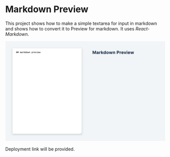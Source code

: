 # Markdown Preview 

This project shows how to make a simple textarea for input in markdown and shows how to convert it to Preview for markdown.
It uses *React-Markdown*.

![Markdown Preview](./thumbnail.png)

Deployment link will be provided.

